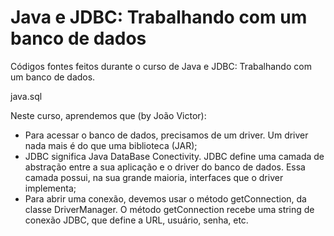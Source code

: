 # Java e JDBC: Trabalhando com um banco de dados

Códigos fontes feitos durante o curso de Java e JDBC: Trabalhando com um banco de dados.

java.sql

Neste curso, aprendemos que (by João Victor):
- Para acessar o banco de dados, precisamos de um driver. Um driver nada mais é do que uma biblioteca (JAR);
- JDBC significa Java DataBase Conectivity. JDBC define uma camada de abstração entre a sua aplicação e o driver do banco de dados. Essa camada possui, na sua grande maioria, interfaces que o driver implementa;
- Para abrir uma conexão, devemos usar o método getConnection, da classe DriverManager. O método getConnection recebe uma string de conexão JDBC, que define a URL, usuário, senha, etc.
